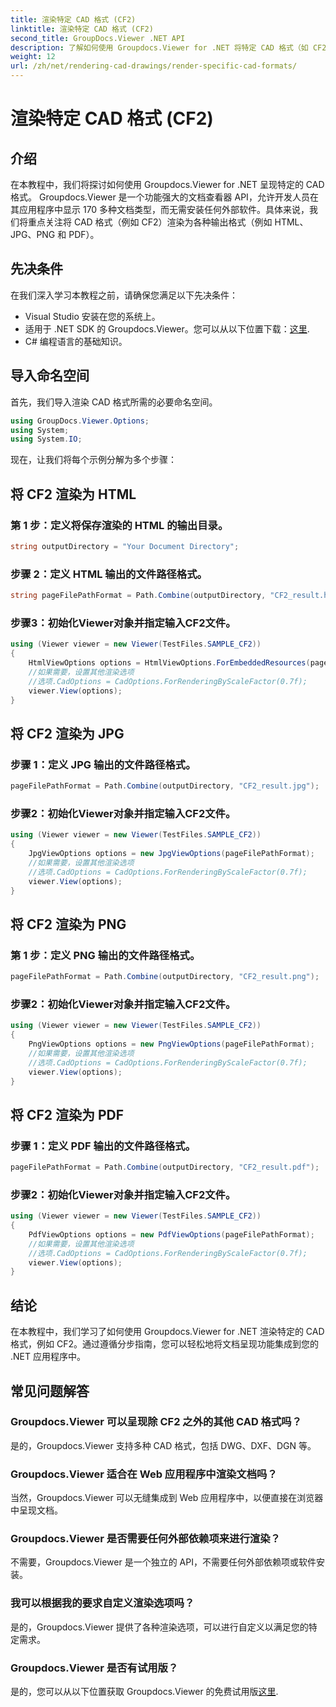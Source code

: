 ```yaml
---
title: 渲染特定 CAD 格式 (CF2)
linktitle: 渲染特定 CAD 格式 (CF2)
second_title: GroupDocs.Viewer .NET API
description: 了解如何使用 Groupdocs.Viewer for .NET 将特定 CAD 格式（如 CF2）渲染为 HTML、JPG、PNG 和 PDF。
weight: 12
url: /zh/net/rendering-cad-drawings/render-specific-cad-formats/
---
```


# 渲染特定 CAD 格式 (CF2)

## 介绍
在本教程中，我们将探讨如何使用 Groupdocs.Viewer for .NET 呈现特定的 CAD 格式。 Groupdocs.Viewer 是一个功能强大的文档查看器 API，允许开发人员在其应用程序中显示 170 多种文档类型，而无需安装任何外部软件。具体来说，我们将重点关注将 CAD 格式（例如 CF2）渲染为各种输出格式（例如 HTML、JPG、PNG 和 PDF）。
## 先决条件
在我们深入学习本教程之前，请确保您满足以下先决条件：
- Visual Studio 安装在您的系统上。
- 适用于 .NET SDK 的 Groupdocs.Viewer。您可以从以下位置下载：[这里](https://releases.groupdocs.com/viewer/net/).
- C# 编程语言的基础知识。
## 导入命名空间
首先，我们导入渲染 CAD 格式所需的必要命名空间。
```csharp
using GroupDocs.Viewer.Options;
using System;
using System.IO;
```
现在，让我们将每个示例分解为多个步骤：
## 将 CF2 渲染为 HTML
### 第 1 步：定义将保存渲染的 HTML 的输出目录。
```csharp
string outputDirectory = "Your Document Directory";
```
### 步骤 2：定义 HTML 输出的文件路径格式。
```csharp
string pageFilePathFormat = Path.Combine(outputDirectory, "CF2_result.html");
```
### 步骤3：初始化Viewer对象并指定输入CF2文件。
```csharp
using (Viewer viewer = new Viewer(TestFiles.SAMPLE_CF2))
{
    HtmlViewOptions options = HtmlViewOptions.ForEmbeddedResources(pageFilePathFormat);
    //如果需要，设置其他渲染选项
    //选项.CadOptions = CadOptions.ForRenderingByScaleFactor(0.7f);
    viewer.View(options);
}
```
## 将 CF2 渲染为 JPG
### 步骤 1：定义 JPG 输出的文件路径格式。
```csharp
pageFilePathFormat = Path.Combine(outputDirectory, "CF2_result.jpg");
```
### 步骤2：初始化Viewer对象并指定输入CF2文件。
```csharp
using (Viewer viewer = new Viewer(TestFiles.SAMPLE_CF2))
{
    JpgViewOptions options = new JpgViewOptions(pageFilePathFormat);
    //如果需要，设置其他渲染选项
    //选项.CadOptions = CadOptions.ForRenderingByScaleFactor(0.7f);
    viewer.View(options);
}
```
## 将 CF2 渲染为 PNG

### 第 1 步：定义 PNG 输出的文件路径格式。
```csharp
pageFilePathFormat = Path.Combine(outputDirectory, "CF2_result.png");
```
### 步骤2：初始化Viewer对象并指定输入CF2文件。
```csharp
using (Viewer viewer = new Viewer(TestFiles.SAMPLE_CF2))
{
    PngViewOptions options = new PngViewOptions(pageFilePathFormat);
    //如果需要，设置其他渲染选项
    //选项.CadOptions = CadOptions.ForRenderingByScaleFactor(0.7f);
    viewer.View(options);
}
```
## 将 CF2 渲染为 PDF
### 步骤 1：定义 PDF 输出的文件路径格式。
```csharp
pageFilePathFormat = Path.Combine(outputDirectory, "CF2_result.pdf");
```
### 步骤2：初始化Viewer对象并指定输入CF2文件。
```csharp
using (Viewer viewer = new Viewer(TestFiles.SAMPLE_CF2))
{
    PdfViewOptions options = new PdfViewOptions(pageFilePathFormat);
    //如果需要，设置其他渲染选项
    //选项.CadOptions = CadOptions.ForRenderingByScaleFactor(0.7f);
    viewer.View(options);
}
```

## 结论
在本教程中，我们学习了如何使用 Groupdocs.Viewer for .NET 渲染特定的 CAD 格式，例如 CF2。通过遵循分步指南，您可以轻松地将文档呈现功能集成到您的 .NET 应用程序中。
## 常见问题解答
### Groupdocs.Viewer 可以呈现除 CF2 之外的其他 CAD 格式吗？
是的，Groupdocs.Viewer 支持多种 CAD 格式，包括 DWG、DXF、DGN 等。
### Groupdocs.Viewer 适合在 Web 应用程序中渲染文档吗？
当然，Groupdocs.Viewer 可以无缝集成到 Web 应用程序中，以便直接在浏览器中呈现文档。
### Groupdocs.Viewer 是否需要任何外部依赖项来进行渲染？
不需要，Groupdocs.Viewer 是一个独立的 API，不需要任何外部依赖项或软件安装。
### 我可以根据我的要求自定义渲染选项吗？
是的，Groupdocs.Viewer 提供了各种渲染选项，可以进行自定义以满足您的特定需求。
### Groupdocs.Viewer 是否有试用版？
是的，您可以从以下位置获取 Groupdocs.Viewer 的免费试用版[这里](https://releases.groupdocs.com/).